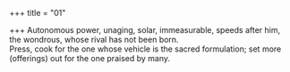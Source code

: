 +++
title = "01"

+++
Autonomous power, unaging, solar, immeasurable, speeds after him, the  wondrous, whose rival has not been born.  
Press, cook for the one whose vehicle is the sacred formulation; set more  (offerings) out for the one praised by many.  